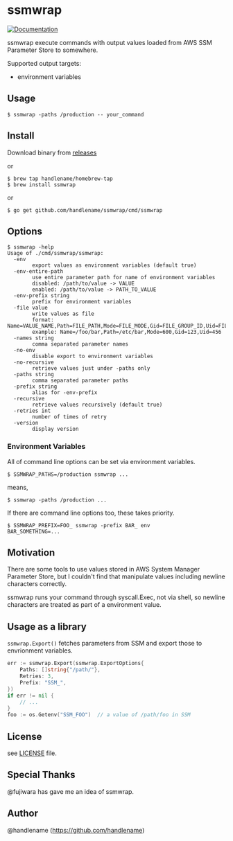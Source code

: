 # ssmwrap

[![Documentation](https://godoc.org/github.com/handlename/ssmwrap?status.svg)](https://godoc.org/github.com/handlename/ssmwrap)

ssmwrap execute commands with output values loaded from AWS SSM Parameter Store to somewhere.

Supported output targets:

- environment variables

## Usage

```console
$ ssmwrap -paths /production -- your_command
```

## Install

Download binary from [releases](https://github.com/handlename/ssmwrap/releases)

or

```console
$ brew tap handlename/homebrew-tap
$ brew install ssmwrap
```

or

```console
$ go get github.com/handlename/ssmwrap/cmd/ssmwrap
```

## Options

```console
$ ssmwrap -help
Usage of ./cmd/ssmwrap/ssmwrap:
  -env
    	export values as environment variables (default true)
  -env-entire-path
    	use entire parameter path for name of environment variables
    	disabled: /path/to/value -> VALUE
    	enabled: /path/to/value -> PATH_TO_VALUE
  -env-prefix string
    	prefix for environment variables
  -file value
    	write values as file
    	format:  Name=VALUE_NAME,Path=FILE_PATH,Mode=FILE_MODE,Gid=FILE_GROUP_ID,Uid=FILE_USER_ID
    	example: Name=/foo/bar,Path=/etc/bar,Mode=600,Gid=123,Uid=456
  -names string
    	comma separated parameter names
  -no-env
    	disable export to environment variables
  -no-recursive
    	retrieve values just under -paths only
  -paths string
    	comma separated parameter paths
  -prefix string
    	alias for -env-prefix
  -recursive
    	retrieve values recursively (default true)
  -retries int
    	number of times of retry
  -version
    	display version
```

### Environment Variables

All of command line options can be set via environment variables.

```console
$ SSMWRAP_PATHS=/production ssmwrap ...
```

means,

```console
$ ssmwrap -paths /production ...
```

If there are command line options too, these takes priority.

```console
$ SSMWRAP_PREFIX=FOO_ ssmwrap -prefix BAR_ env
BAR_SOMETHING=...
```

## Motivation

There are some tools to use values stored in AWS System Manager Parameter Store,
but I couldn't find that manipulate values including newline characters correctly.

ssmwrap runs your command through syscall.Exec, not via shell,
so newline characters are treated as part of a environment value.

## Usage as a library

`ssmwrap.Export()` fetches parameters from SSM and export those to envrionment variables.

```go
err := ssmwrap.Export(ssmwrap.ExportOptions{
	Paths: []string{"/path/"},
	Retries: 3,
	Prefix: "SSM_",
})
if err != nil {
	// ...
}
foo := os.Getenv("SSM_FOO")  // a value of /path/foo in SSM
```

## License

see [LICENSE](https://github.com/handlename/ssmwrap/blob/master/LICENSE) file.

## Special Thanks

@fujiwara has gave me an idea of ssmwrap.

## Author

@handlename (https://github.com/handlename)
